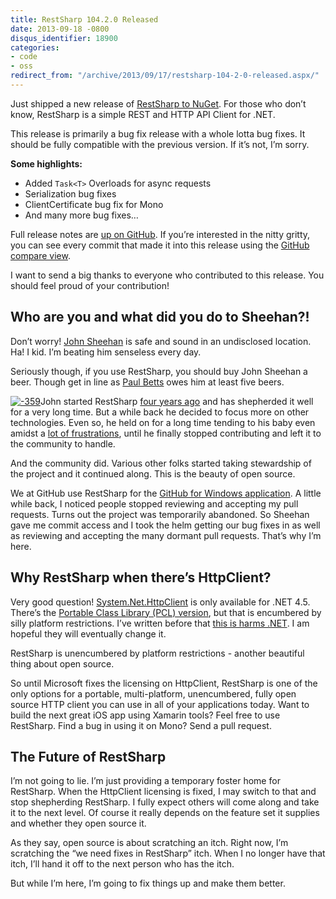 ```yaml
---
title: RestSharp 104.2.0 Released
date: 2013-09-18 -0800
disqus_identifier: 18900
categories:
- code
- oss
redirect_from: "/archive/2013/09/17/restsharp-104-2-0-released.aspx/"
---
```


Just shipped a new release of [RestSharp to
NuGet](https://www.nuget.org/packages/RestSharp/ "RestSharp on NuGet").
For those who don’t know, RestSharp is a simple REST and HTTP API Client
for .NET.

This release is primarily a bug fix release with a whole lotta bug
fixes. It should be fully compatible with the previous version. If it’s
not, I’m sorry.

**Some highlights:**

-   Added `Task<T>` Overloads for async requests
-   Serialization bug fixes
-   ClientCertificate bug fix for Mono
-   And many more bug fixes…

Full release notes are [up on
GitHub](https://github.com/restsharp/RestSharp/releases "RestSharp 104.2 release notes").
If you’re interested in the nitty gritty, you can see every commit that
made it into this release using the [GitHub compare
view](https://github.com/RestSharp/RestSharp/compare/104.1...104.2 "RestSharp 104.2 commits").

I want to send a big thanks to everyone who contributed to this release.
You should feel proud of your contribution!

Who are you and what did you do to Sheehan?!
--------------------------------------------

Don’t worry! [John
Sheehan](http://john-sheehan.com/ "John Sheehan's blog") is safe and
sound in an undisclosed location. Ha! I kid. I’m beating him senseless
every day.

Seriously though, if you use RestSharp, you should buy John Sheehan a
beer. Though get in line as [Paul
Betts](https://twitter.com/paulcbetts "Paul Betts") owes him at least
five beers.

[![-359](https://haacked.com/images/haacked_com/WindowsLiveWriter/RestSharp104.2Released_F7DA/-359_thumb.png "-359")](https://haacked.com/images/haacked_com/WindowsLiveWriter/RestSharp104.2Released_F7DA/-359_2.png)John
started RestSharp [four years
ago](https://github.com/restsharp/RestSharp/commit/c6fa63e14208cde3243d1176f038da2342a175ab "Initial commit")
and has shepherded it well for a very long time. But a while back he
decided to focus more on other technologies. Even so, he held on for a
long time tending to his baby even amidst a [lot of
frustrations](http://john-sheehan.com/blog/my-net-open-source-project-management-nightmare "Open Source Management Nightmare"),
until he finally stopped contributing and left it to the community to
handle.

And the community did. Various other folks started taking stewardship of
the project and it continued along. This is the beauty of open source.

We at GitHub use RestSharp for the [GitHub for Windows
application](http://windows.github.com/ "GitHub for Windows"). A little
while back, I noticed people stopped reviewing and accepting my pull
requests. Turns out the project was temporarily abandoned. So Sheehan
gave me commit access and I took the helm getting our bug fixes in as
well as reviewing and accepting the many dormant pull requests. That’s
why I’m here.

Why RestSharp when there’s HttpClient?
--------------------------------------

Very good question!
[System.Net.HttpClient](http://msdn.microsoft.com/en-us/library/system.net.http.httpclient.aspx "System.Net.HttpClient on MSDN")
is only available for .NET 4.5. There’s the [Portable Class Library
(PCL)
version](http://blogs.msdn.com/b/bclteam/archive/2013/02/18/portable-httpclient-for-net-framework-and-windows-phone.aspx "Portable HttpClient"),
but that is encumbered by silly platform restrictions. I’ve written
before that [this is harms
.NET](https://haacked.com/archive/2013/06/24/platform-limitations-harm-net.aspx "Platform Limitations harm .NET").
I am hopeful they will eventually change it.

RestSharp is unencumbered by platform restrictions - another beautiful
thing about open source.

So until Microsoft fixes the licensing on HttpClient, RestSharp is one
of the only options for a portable, multi-platform, unencumbered, fully
open source HTTP client you can use in all of your applications today.
Want to build the next great iOS app using Xamarin tools? Feel free to
use RestSharp. Find a bug in using it on Mono? Send a pull request.

The Future of RestSharp
-----------------------

I’m not going to lie. I’m just providing a temporary foster home for
RestSharp. When the HttpClient licensing is fixed, I may switch to that
and stop shepherding RestSharp. I fully expect others will come along
and take it to the next level. Of course it really depends on the
feature set it supplies and whether they open source it.

As they say, open source is about scratching an itch. Right now, I’m
scratching the “we need fixes in RestSharp” itch. When I no longer have
that itch, I’ll hand it off to the next person who has the itch.

But while I’m here, I’m going to fix things up and make them better.

